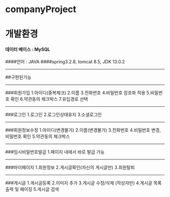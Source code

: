 # companyProject

# 개발환경
####  데이터 베이스 : MySQL
####언어 : JAVA
####spring3.2.8, tomcat 8.5, JDK 13.0.2
***
##구현된기능
***
###회원가입
1.아이디(중복체크)
2.이름
3.전화번호
4.비밀번호 암호화 적용
5.비밀번호 확인
6.약관동의 체크박스
7.유입경로 선택
***
###로그인
1.로그인
2.로그인상태유지
3.소셜로그인
***
###회원정보수정
1.아이디(변경불가)
2.이름(변경불가)
3.전화번호
4.비밀번호 변경, 비밀번호 확인
5.약관동의 체크박스
***
###임시비밀번호발급 
1.페이지 내에서 바로 발급 가능
***
###마이페이지
1.회원정보
2.게시글확인(자신의 게시글만)
3.회원탈퇴
***
###게시글
1.게시글등록
2.이미지 추가
3.게시글 수정/삭제 (작성자만)
4.게시글 목록 출력 및 페이징
5.게시글 검색
